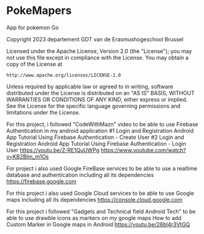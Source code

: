 # PokeMapers
App for pokemon Go

Copyright 2023 departement GDT van de Erasmushogeschool 
Brussel

Licensed under the Apache License, Version 2.0 (the "License");
you may not use this file except in compliance with the License.
You may obtain a copy of the License at

    http://www.apache.org/licenses/LICENSE-2.0

Unless required by applicable law or agreed to in writing, software
distributed under the License is distributed on an "AS IS" BASIS,
WITHOUT WARRANTIES OR CONDITIONS OF ANY KIND, either express or implied.
See the License for the specific language governing permissions and
limitations under the License.


For this project, i followed "CodeWithMazn" video to be able to use Firebase Authentication in my android application
#1 Login and Registration Android App Tutorial Using Firebase Authentication - Create User
#2 Login and Registration Android App Tutorial Using Firebase Authentication - Login User
https://youtu.be/Z-RE1QuUWPg
https://www.youtube.com/watch?v=KB2BIm_m1Os

For project i also used Google FireBase services to be able to use a realtime database and authentication including all its dependencies
https://firebase.google.com

For this project i also used Google Cloud services to be able to use Google maps including all its dependencies
https://console.cloud.google.com

For this project i followed "Gadgets and Technical field Android Tech" to be able to use drawble icons as markers on my google maps
How to add Custom Marker in Google maps in Android
https://youtu.be/26bl4r3VtGQ

